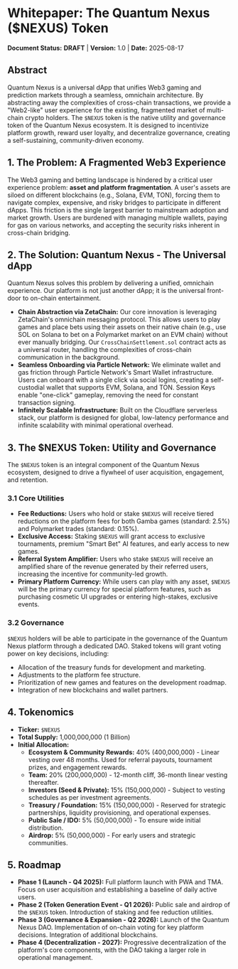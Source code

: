 # Whitepaper: The Quantum Nexus ($NEXUS) Token

**Document Status:** **DRAFT** | **Version:** 1.0 | **Date:** 2025-08-17

## Abstract
Quantum Nexus is a universal dApp that unifies Web3 gaming and prediction markets through a seamless, omnichain architecture. By abstracting away the complexities of cross-chain transactions, we provide a "Web2-like" user experience for the existing, fragmented market of multi-chain crypto holders. The `$NEXUS` token is the native utility and governance token of the Quantum Nexus ecosystem. It is designed to incentivize platform growth, reward user loyalty, and decentralize governance, creating a self-sustaining, community-driven economy.

## 1. The Problem: A Fragmented Web3 Experience
The Web3 gaming and betting landscape is hindered by a critical user experience problem: **asset and platform fragmentation**. A user's assets are siloed on different blockchains (e.g., Solana, EVM, TON), forcing them to navigate complex, expensive, and risky bridges to participate in different dApps. This friction is the single largest barrier to mainstream adoption and market growth. Users are burdened with managing multiple wallets, paying for gas on various networks, and accepting the security risks inherent in cross-chain bridging.

## 2. The Solution: Quantum Nexus - The Universal dApp
Quantum Nexus solves this problem by delivering a unified, omnichain experience. Our platform is not just another dApp; it is the universal front-door to on-chain entertainment.

-   **Chain Abstraction via ZetaChain:** Our core innovation is leveraging ZetaChain's omnichain messaging protocol. This allows users to play games and place bets using their assets on their native chain (e.g., use SOL on Solana to bet on a Polymarket market on an EVM chain) without ever manually bridging. Our `CrossChainSettlement.sol` contract acts as a universal router, handling the complexities of cross-chain communication in the background.
-   **Seamless Onboarding via Particle Network:** We eliminate wallet and gas friction through Particle Network's Smart Wallet infrastructure. Users can onboard with a single click via social logins, creating a self-custodial wallet that supports EVM, Solana, and TON. Session Keys enable "one-click" gameplay, removing the need for constant transaction signing.
-   **Infinitely Scalable Infrastructure:** Built on the Cloudflare serverless stack, our platform is designed for global, low-latency performance and infinite scalability with minimal operational overhead.

## 3. The $NEXUS Token: Utility and Governance
The `$NEXUS` token is an integral component of the Quantum Nexus ecosystem, designed to drive a flywheel of user acquisition, engagement, and retention.

### 3.1 Core Utilities
-   **Fee Reductions:** Users who hold or stake `$NEXUS` will receive tiered reductions on the platform fees for both Gamba games (standard: 2.5%) and Polymarket trades (standard: 0.15%).
-   **Exclusive Access:** Staking `$NEXUS` will grant access to exclusive tournaments, premium "Smart Bet" AI features, and early access to new games.
-   **Referral System Amplifier:** Users who stake `$NEXUS` will receive an amplified share of the revenue generated by their referred users, increasing the incentive for community-led growth.
-   **Primary Platform Currency:** While users can play with any asset, `$NEXUS` will be the primary currency for special platform features, such as purchasing cosmetic UI upgrades or entering high-stakes, exclusive events.

### 3.2 Governance
`$NEXUS` holders will be able to participate in the governance of the Quantum Nexus platform through a dedicated DAO. Staked tokens will grant voting power on key decisions, including:
-   Allocation of the treasury funds for development and marketing.
-   Adjustments to the platform fee structure.
-   Prioritization of new games and features on the development roadmap.
-   Integration of new blockchains and wallet partners.

## 4. Tokenomics
-   **Ticker:** `$NEXUS`
-   **Total Supply:** 1,000,000,000 (1 Billion)
-   **Initial Allocation:**
    -   **Ecosystem & Community Rewards:** 40% (400,000,000) - Linear vesting over 48 months. Used for referral payouts, tournament prizes, and engagement rewards.
    -   **Team:** 20% (200,000,000) - 12-month cliff, 36-month linear vesting thereafter.
    -   **Investors (Seed & Private):** 15% (150,000,000) - Subject to vesting schedules as per investment agreements.
    -   **Treasury / Foundation:** 15% (150,000,000) - Reserved for strategic partnerships, liquidity provisioning, and operational expenses.
    -   **Public Sale / IDO:** 5% (50,000,000) - To ensure wide initial distribution.
    -   **Airdrop:** 5% (50,000,000) - For early users and strategic communities.

## 5. Roadmap
-   **Phase 1 (Launch - Q4 2025):** Full platform launch with PWA and TMA. Focus on user acquisition and establishing a baseline of daily active users.
-   **Phase 2 (Token Generation Event - Q1 2026):** Public sale and airdrop of the `$NEXUS` token. Introduction of staking and fee reduction utilities.
-   **Phase 3 (Governance & Expansion - Q2 2026):** Launch of the Quantum Nexus DAO. Implementation of on-chain voting for key platform decisions. Integration of additional blockchains.
-   **Phase 4 (Decentralization - 2027):** Progressive decentralization of the platform's core components, with the DAO taking a larger role in operational management.
